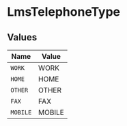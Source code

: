 # LmsTelephoneType


## Values

| Name     | Value    |
| -------- | -------- |
| `WORK`   | WORK     |
| `HOME`   | HOME     |
| `OTHER`  | OTHER    |
| `FAX`    | FAX      |
| `MOBILE` | MOBILE   |